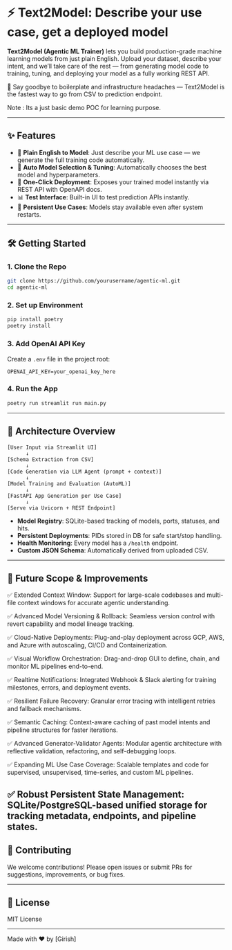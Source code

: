 # ⚡ Text2Model: Describe your use case, get a deployed model

**Text2Model (Agentic ML Trainer)** lets you build production-grade machine learning models from just plain English. Upload your dataset, describe your intent, and we’ll take care of the rest — from generating model code to training, tuning, and deploying your model as a fully working REST API.

🚀 Say goodbye to boilerplate and infrastructure headaches — Text2Model is the fastest way to go from CSV to prediction endpoint.

Note : Its a just basic demo POC for learning purpose. 

---

## ✨ Features

* 🧠 **Plain English to Model**: Just describe your ML use case — we generate the full training code automatically.
* 🧪 **Auto Model Selection & Tuning**: Automatically chooses the best model and hyperparameters.
* 🚀 **One-Click Deployment**: Exposes your trained model instantly via REST API with OpenAPI docs.
* 📊 **Test Interface**: Built-in UI to test prediction APIs instantly.
* 🔄 **Persistent Use Cases**: Models stay available even after system restarts.

---

## 🛠️ Getting Started

### 1. Clone the Repo

```bash
git clone https://github.com/yourusername/agentic-ml.git
cd agentic-ml
```

### 2. Set up Environment

```bash
pip install poetry
poetry install
```

### 3. Add OpenAI API Key

Create a `.env` file in the project root:

```env
OPENAI_API_KEY=your_openai_key_here
```

### 4. Run the App

```bash
poetry run streamlit run main.py
```

---

## 🧱 Architecture Overview

```
[User Input via Streamlit UI]
      ↓
[Schema Extraction from CSV]
      ↓
[Code Generation via LLM Agent (prompt + context)]
      ↓
[Model Training and Evaluation (AutoML)]
      ↓
[FastAPI App Generation per Use Case]
      ↓
[Serve via Uvicorn + REST Endpoint]
```

* **Model Registry**: SQLite-based tracking of models, ports, statuses, and hits.
* **Persistent Deployments**: PIDs stored in DB for safe start/stop handling.
* **Health Monitoring**: Every model has a `/health` endpoint.
* **Custom JSON Schema**: Automatically derived from uploaded CSV.

---

## 🚧 Future Scope & Improvements

✅ Extended Context Window: Support for large-scale codebases and multi-file context windows for accurate agentic understanding.

✅ Advanced Model Versioning & Rollback: Seamless version control with revert capability and model lineage tracking.

✅ Cloud-Native Deployments: Plug-and-play deployment across GCP, AWS, and Azure with autoscaling, CI/CD and Containerization.

✅ Visual Workflow Orchestration: Drag-and-drop GUI to define, chain, and monitor ML pipelines end-to-end.

✅ Realtime Notifications: Integrated Webhook & Slack alerting for training milestones, errors, and deployment events.

✅ Resilient Failure Recovery: Granular error tracing with intelligent retries and fallback mechanisms.

✅ Semantic Caching: Context-aware caching of past model intents and pipeline structures for faster iterations.

✅ Advanced Generator-Validator Agents: Modular agentic architecture with reflective validation, refactoring, and self-debugging loops.

✅ Expanding ML Use Case Coverage: Scalable templates and code for supervised, unsupervised, time-series, and custom ML pipelines.

✅ Robust Persistent State Management: SQLite/PostgreSQL-based unified storage for tracking metadata, endpoints, and pipeline states.
---

## 🤝 Contributing

We welcome contributions! Please open issues or submit PRs for suggestions, improvements, or bug fixes.

---

## 🪪 License

MIT License

---

Made with ❤️ by \[Girish]

